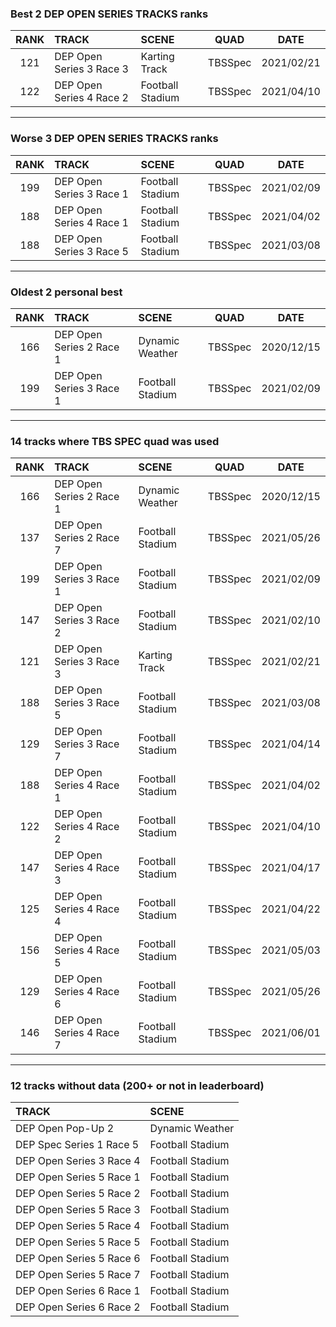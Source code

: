 ### Best 2 DEP OPEN SERIES TRACKS ranks
|RANK|TRACK|SCENE|QUAD|DATE|
|:---:|:---|:---|:---:|:---:|
|121|DEP Open Series 3 Race 3|Karting Track|TBSSpec|2021/02/21|
|122|DEP Open Series 4 Race 2|Football Stadium|TBSSpec|2021/04/10|
---
### Worse 3 DEP OPEN SERIES TRACKS ranks
|RANK|TRACK|SCENE|QUAD|DATE|
|:---:|:---|:---|:---:|:---:|
|199|DEP Open Series 3 Race 1|Football Stadium|TBSSpec|2021/02/09|
|188|DEP Open Series 4 Race 1|Football Stadium|TBSSpec|2021/04/02|
|188|DEP Open Series 3 Race 5|Football Stadium|TBSSpec|2021/03/08|
---
### Oldest 2 personal best
|RANK|TRACK|SCENE|QUAD|DATE|
|:---:|:---|:---|:---:|:---:|
|166|DEP Open Series 2 Race 1|Dynamic Weather|TBSSpec|2020/12/15|
|199|DEP Open Series 3 Race 1|Football Stadium|TBSSpec|2021/02/09|
---
### 14 tracks where TBS SPEC quad was used
|RANK|TRACK|SCENE|QUAD|DATE|
|:---:|:---|:---|:---:|:---:|
|166|DEP Open Series 2 Race 1|Dynamic Weather|TBSSpec|2020/12/15|
|137|DEP Open Series 2 Race 7|Football Stadium|TBSSpec|2021/05/26|
|199|DEP Open Series 3 Race 1|Football Stadium|TBSSpec|2021/02/09|
|147|DEP Open Series 3 Race 2|Football Stadium|TBSSpec|2021/02/10|
|121|DEP Open Series 3 Race 3|Karting Track|TBSSpec|2021/02/21|
|188|DEP Open Series 3 Race 5|Football Stadium|TBSSpec|2021/03/08|
|129|DEP Open Series 3 Race 7|Football Stadium|TBSSpec|2021/04/14|
|188|DEP Open Series 4 Race 1|Football Stadium|TBSSpec|2021/04/02|
|122|DEP Open Series 4 Race 2|Football Stadium|TBSSpec|2021/04/10|
|147|DEP Open Series 4 Race 3|Football Stadium|TBSSpec|2021/04/17|
|125|DEP Open Series 4 Race 4|Football Stadium|TBSSpec|2021/04/22|
|156|DEP Open Series 4 Race 5|Football Stadium|TBSSpec|2021/05/03|
|129|DEP Open Series 4 Race 6|Football Stadium|TBSSpec|2021/05/26|
|146|DEP Open Series 4 Race 7|Football Stadium|TBSSpec|2021/06/01|
---
### 12 tracks without data (200+ or not in leaderboard)
|TRACK|SCENE|
|:---|:---|
|DEP Open Pop-Up 2|Dynamic Weather|
|DEP Spec Series 1 Race 5|Football Stadium|
|DEP Open Series 3 Race 4|Football Stadium|
|DEP Open Series 5 Race 1|Football Stadium|
|DEP Open Series 5 Race 2|Football Stadium|
|DEP Open Series 5 Race 3|Football Stadium|
|DEP Open Series 5 Race 4|Football Stadium|
|DEP Open Series 5 Race 5|Football Stadium|
|DEP Open Series 5 Race 6|Football Stadium|
|DEP Open Series 5 Race 7|Football Stadium|
|DEP Open Series 6 Race 1|Football Stadium|
|DEP Open Series 6 Race 2|Football Stadium|
